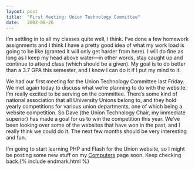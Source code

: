 ```yaml
---
layout: post
title:  "First Meeting: Union Technology Committee"
date:   2002-08-26
---
```


I’m settling in to all my classes quite well, I think. I’ve done a few homework assignments and I think I have a pretty good idea of what my work load is going to be like (granted it will only get harder from here). I will do fine as long as I keep my head above water—in other words, stay caught up and continue to attend class (which should be a given). My goal is to do better than a 3.7 GPA this semester, and I know I can do it if I put my mind to it.

We had our first meeting for the Union Technology Committee last Friday. We met again today to discuss what we’re planning to do with the website. I’m really excited to be serving on the committee. There’s some kind of national association that all University Unions belong to, and they hold yearly competitions for various union departments, one of which being a website competition. So Dave (the Union Technology Chair, my immediate superior) has made a goal for us to win the competition this year. We’ve been looking over some of the websites that have won in the past, and I really think we could do it. The next few months should be very interesting and fun.

I’m going to start learning PHP and Flash for the Union website, so I might be posting some new stuff on my [Computers](/computers) page soon. Keep checking back.{% include endmark.html %}